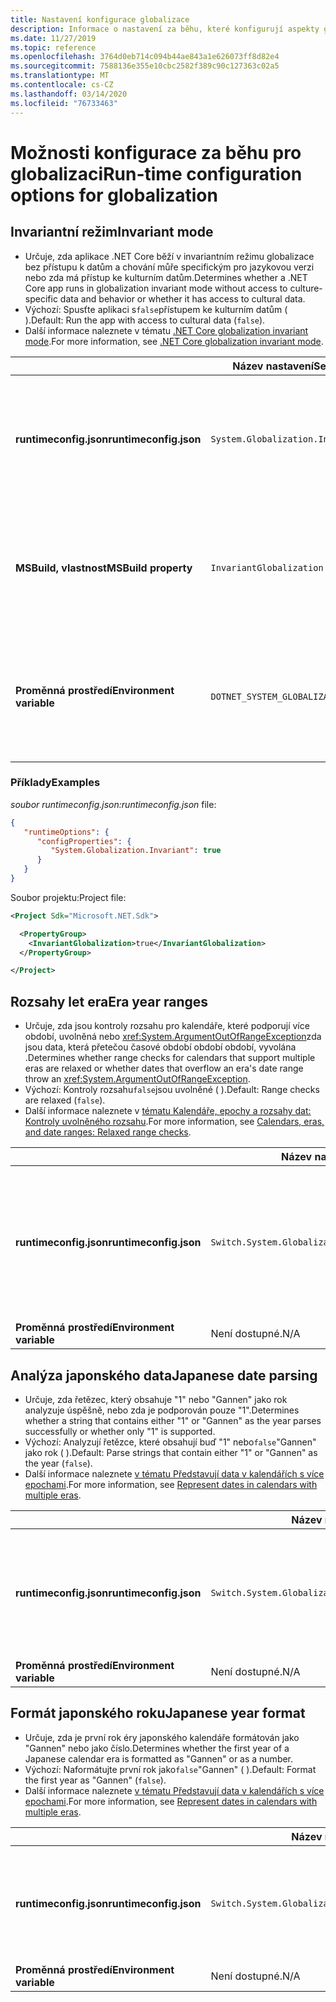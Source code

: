 ```yaml
---
title: Nastavení konfigurace globalizace
description: Informace o nastavení za běhu, které konfigurují aspekty globalizace aplikace .NET Core, například jak analyzuje japonská data.
ms.date: 11/27/2019
ms.topic: reference
ms.openlocfilehash: 3764d0eb714c094b44ae843a1e626073ff8d82e4
ms.sourcegitcommit: 7588136e355e10cbc2582f389c90c127363c02a5
ms.translationtype: MT
ms.contentlocale: cs-CZ
ms.lasthandoff: 03/14/2020
ms.locfileid: "76733463"
---
```

# <a name="run-time-configuration-options-for-globalization"></a><span data-ttu-id="a9aab-103">Možnosti konfigurace za běhu pro globalizaci</span><span class="sxs-lookup"><span data-stu-id="a9aab-103">Run-time configuration options for globalization</span></span>

## <a name="invariant-mode"></a><span data-ttu-id="a9aab-104">Invariantní režim</span><span class="sxs-lookup"><span data-stu-id="a9aab-104">Invariant mode</span></span>

- <span data-ttu-id="a9aab-105">Určuje, zda aplikace .NET Core běží v invariantním režimu globalizace bez přístupu k datům a chování můře specifickým pro jazykovou verzi nebo zda má přístup ke kulturním datům.</span><span class="sxs-lookup"><span data-stu-id="a9aab-105">Determines whether a .NET Core app runs in globalization invariant mode without access to culture-specific data and behavior or whether it has access to cultural data.</span></span>
- <span data-ttu-id="a9aab-106">Výchozí: Spusťte aplikaci s`false`přístupem ke kulturním datům ( ).</span><span class="sxs-lookup"><span data-stu-id="a9aab-106">Default: Run the app with access to cultural data (`false`).</span></span>
- <span data-ttu-id="a9aab-107">Další informace naleznete v tématu [.NET Core globalization invariant mode](https://github.com/dotnet/runtime/blob/master/docs/design/features/globalization-invariant-mode.md).</span><span class="sxs-lookup"><span data-stu-id="a9aab-107">For more information, see [.NET Core globalization invariant mode](https://github.com/dotnet/runtime/blob/master/docs/design/features/globalization-invariant-mode.md).</span></span>

| | <span data-ttu-id="a9aab-108">Název nastavení</span><span class="sxs-lookup"><span data-stu-id="a9aab-108">Setting name</span></span> | <span data-ttu-id="a9aab-109">Hodnoty</span><span class="sxs-lookup"><span data-stu-id="a9aab-109">Values</span></span> |
| - | - | - |
| <span data-ttu-id="a9aab-110">**runtimeconfig.json**</span><span class="sxs-lookup"><span data-stu-id="a9aab-110">**runtimeconfig.json**</span></span> | `System.Globalization.Invariant` | <span data-ttu-id="a9aab-111">`false`- přístup ke kulturním údajům</span><span class="sxs-lookup"><span data-stu-id="a9aab-111">`false` - access to cultural data</span></span><br/><span data-ttu-id="a9aab-112">`true`- běh v invariantním režimu</span><span class="sxs-lookup"><span data-stu-id="a9aab-112">`true` - run in invariant mode</span></span> |
| <span data-ttu-id="a9aab-113">**MSBuild, vlastnost**</span><span class="sxs-lookup"><span data-stu-id="a9aab-113">**MSBuild property**</span></span> | `InvariantGlobalization` | <span data-ttu-id="a9aab-114">`false`- přístup ke kulturním údajům</span><span class="sxs-lookup"><span data-stu-id="a9aab-114">`false` - access to cultural data</span></span><br/><span data-ttu-id="a9aab-115">`true`- běh v invariantním režimu</span><span class="sxs-lookup"><span data-stu-id="a9aab-115">`true` - run in invariant mode</span></span> |
| <span data-ttu-id="a9aab-116">**Proměnná prostředí**</span><span class="sxs-lookup"><span data-stu-id="a9aab-116">**Environment variable**</span></span> | `DOTNET_SYSTEM_GLOBALIZATION_INVARIANT` | <span data-ttu-id="a9aab-117">`0`- přístup ke kulturním údajům</span><span class="sxs-lookup"><span data-stu-id="a9aab-117">`0` - access to cultural data</span></span><br/><span data-ttu-id="a9aab-118">`1`- běh v invariantním režimu</span><span class="sxs-lookup"><span data-stu-id="a9aab-118">`1` - run in invariant mode</span></span> |

### <a name="examples"></a><span data-ttu-id="a9aab-119">Příklady</span><span class="sxs-lookup"><span data-stu-id="a9aab-119">Examples</span></span>

<span data-ttu-id="a9aab-120">*soubor runtimeconfig.json:*</span><span class="sxs-lookup"><span data-stu-id="a9aab-120">*runtimeconfig.json* file:</span></span>

```json
{
   "runtimeOptions": {
      "configProperties": {
         "System.Globalization.Invariant": true
      }
   }
}
```

<span data-ttu-id="a9aab-121">Soubor projektu:</span><span class="sxs-lookup"><span data-stu-id="a9aab-121">Project file:</span></span>

```xml
<Project Sdk="Microsoft.NET.Sdk">

  <PropertyGroup>
    <InvariantGlobalization>true</InvariantGlobalization>
  </PropertyGroup>

</Project>
```

## <a name="era-year-ranges"></a><span data-ttu-id="a9aab-122">Rozsahy let era</span><span class="sxs-lookup"><span data-stu-id="a9aab-122">Era year ranges</span></span>

- <span data-ttu-id="a9aab-123">Určuje, zda jsou kontroly rozsahu pro kalendáře, které podporují více období, uvolněná nebo <xref:System.ArgumentOutOfRangeException>zda jsou data, která přetečou časové období období období, vyvolána .</span><span class="sxs-lookup"><span data-stu-id="a9aab-123">Determines whether range checks for calendars that support multiple eras are relaxed or whether dates that overflow an era's date range throw an <xref:System.ArgumentOutOfRangeException>.</span></span>
- <span data-ttu-id="a9aab-124">Výchozí: Kontroly rozsahu`false`jsou uvolněné ( ).</span><span class="sxs-lookup"><span data-stu-id="a9aab-124">Default: Range checks are relaxed (`false`).</span></span>
- <span data-ttu-id="a9aab-125">Další informace naleznete v [tématu Kalendáře, epochy a rozsahy dat: Kontroly uvolněného rozsahu](../../standard/datetime/working-with-calendars.md#calendars-eras-and-date-ranges-relaxed-range-checks).</span><span class="sxs-lookup"><span data-stu-id="a9aab-125">For more information, see [Calendars, eras, and date ranges: Relaxed range checks](../../standard/datetime/working-with-calendars.md#calendars-eras-and-date-ranges-relaxed-range-checks).</span></span>

| | <span data-ttu-id="a9aab-126">Název nastavení</span><span class="sxs-lookup"><span data-stu-id="a9aab-126">Setting name</span></span> | <span data-ttu-id="a9aab-127">Hodnoty</span><span class="sxs-lookup"><span data-stu-id="a9aab-127">Values</span></span> |
| - | - | - |
| <span data-ttu-id="a9aab-128">**runtimeconfig.json**</span><span class="sxs-lookup"><span data-stu-id="a9aab-128">**runtimeconfig.json**</span></span> | `Switch.System.Globalization.EnforceJapaneseEraYearRanges` | <span data-ttu-id="a9aab-129">`false`- uvolněné kontroly dosahu</span><span class="sxs-lookup"><span data-stu-id="a9aab-129">`false` - relaxed range checks</span></span><br/><span data-ttu-id="a9aab-130">`true`- přetečení způsobí výjimku</span><span class="sxs-lookup"><span data-stu-id="a9aab-130">`true` - overflows cause an exception</span></span> |
| <span data-ttu-id="a9aab-131">**Proměnná prostředí**</span><span class="sxs-lookup"><span data-stu-id="a9aab-131">**Environment variable**</span></span> | <span data-ttu-id="a9aab-132">Není dostupné.</span><span class="sxs-lookup"><span data-stu-id="a9aab-132">N/A</span></span> | <span data-ttu-id="a9aab-133">Není dostupné.</span><span class="sxs-lookup"><span data-stu-id="a9aab-133">N/A</span></span> |

## <a name="japanese-date-parsing"></a><span data-ttu-id="a9aab-134">Analýza japonského data</span><span class="sxs-lookup"><span data-stu-id="a9aab-134">Japanese date parsing</span></span>

- <span data-ttu-id="a9aab-135">Určuje, zda řetězec, který obsahuje "1" nebo "Gannen" jako rok analyzuje úspěšně, nebo zda je podporován pouze "1".</span><span class="sxs-lookup"><span data-stu-id="a9aab-135">Determines whether a string that contains either "1" or "Gannen" as the year parses successfully or whether only "1" is supported.</span></span>
- <span data-ttu-id="a9aab-136">Výchozí: Analyzují řetězce, které obsahují buď "1" nebo`false`"Gannen" jako rok ( ).</span><span class="sxs-lookup"><span data-stu-id="a9aab-136">Default: Parse strings that contain either "1" or "Gannen" as the year (`false`).</span></span>
- <span data-ttu-id="a9aab-137">Další informace naleznete [v tématu Představují data v kalendářích s více epochami](../../standard/datetime/working-with-calendars.md#represent-dates-in-calendars-with-multiple-eras).</span><span class="sxs-lookup"><span data-stu-id="a9aab-137">For more information, see [Represent dates in calendars with multiple eras](../../standard/datetime/working-with-calendars.md#represent-dates-in-calendars-with-multiple-eras).</span></span>

| | <span data-ttu-id="a9aab-138">Název nastavení</span><span class="sxs-lookup"><span data-stu-id="a9aab-138">Setting name</span></span> | <span data-ttu-id="a9aab-139">Hodnoty</span><span class="sxs-lookup"><span data-stu-id="a9aab-139">Values</span></span> |
| - | - | - |
| <span data-ttu-id="a9aab-140">**runtimeconfig.json**</span><span class="sxs-lookup"><span data-stu-id="a9aab-140">**runtimeconfig.json**</span></span> | `Switch.System.Globalization.EnforceLegacyJapaneseDateParsing` | <span data-ttu-id="a9aab-141">`false`- "Gannen" nebo "1" je podporován</span><span class="sxs-lookup"><span data-stu-id="a9aab-141">`false` - "Gannen" or "1" is supported</span></span><br/><span data-ttu-id="a9aab-142">`true`- je podporováno pouze "1"</span><span class="sxs-lookup"><span data-stu-id="a9aab-142">`true` - only "1" is supported</span></span> |
| <span data-ttu-id="a9aab-143">**Proměnná prostředí**</span><span class="sxs-lookup"><span data-stu-id="a9aab-143">**Environment variable**</span></span> | <span data-ttu-id="a9aab-144">Není dostupné.</span><span class="sxs-lookup"><span data-stu-id="a9aab-144">N/A</span></span> | <span data-ttu-id="a9aab-145">Není dostupné.</span><span class="sxs-lookup"><span data-stu-id="a9aab-145">N/A</span></span> |

## <a name="japanese-year-format"></a><span data-ttu-id="a9aab-146">Formát japonského roku</span><span class="sxs-lookup"><span data-stu-id="a9aab-146">Japanese year format</span></span>

- <span data-ttu-id="a9aab-147">Určuje, zda je první rok éry japonského kalendáře formátován jako "Gannen" nebo jako číslo.</span><span class="sxs-lookup"><span data-stu-id="a9aab-147">Determines whether the first year of a Japanese calendar era is formatted as "Gannen" or as a number.</span></span>
- <span data-ttu-id="a9aab-148">Výchozí: Naformátujte první rok jako`false`"Gannen" ( ).</span><span class="sxs-lookup"><span data-stu-id="a9aab-148">Default: Format the first year as "Gannen" (`false`).</span></span>
- <span data-ttu-id="a9aab-149">Další informace naleznete [v tématu Představují data v kalendářích s více epochami](../../standard/datetime/working-with-calendars.md#represent-dates-in-calendars-with-multiple-eras).</span><span class="sxs-lookup"><span data-stu-id="a9aab-149">For more information, see [Represent dates in calendars with multiple eras](../../standard/datetime/working-with-calendars.md#represent-dates-in-calendars-with-multiple-eras).</span></span>

| | <span data-ttu-id="a9aab-150">Název nastavení</span><span class="sxs-lookup"><span data-stu-id="a9aab-150">Setting name</span></span> | <span data-ttu-id="a9aab-151">Hodnoty</span><span class="sxs-lookup"><span data-stu-id="a9aab-151">Values</span></span> |
| - | - | - |
| <span data-ttu-id="a9aab-152">**runtimeconfig.json**</span><span class="sxs-lookup"><span data-stu-id="a9aab-152">**runtimeconfig.json**</span></span> | `Switch.System.Globalization.FormatJapaneseFirstYearAsANumber` | <span data-ttu-id="a9aab-153">`false`- formát jako "Gannen"</span><span class="sxs-lookup"><span data-stu-id="a9aab-153">`false` - format as "Gannen"</span></span><br/><span data-ttu-id="a9aab-154">`true`- formát jako číslo</span><span class="sxs-lookup"><span data-stu-id="a9aab-154">`true` - format as number</span></span> |
| <span data-ttu-id="a9aab-155">**Proměnná prostředí**</span><span class="sxs-lookup"><span data-stu-id="a9aab-155">**Environment variable**</span></span> | <span data-ttu-id="a9aab-156">Není dostupné.</span><span class="sxs-lookup"><span data-stu-id="a9aab-156">N/A</span></span> | <span data-ttu-id="a9aab-157">Není dostupné.</span><span class="sxs-lookup"><span data-stu-id="a9aab-157">N/A</span></span> |
